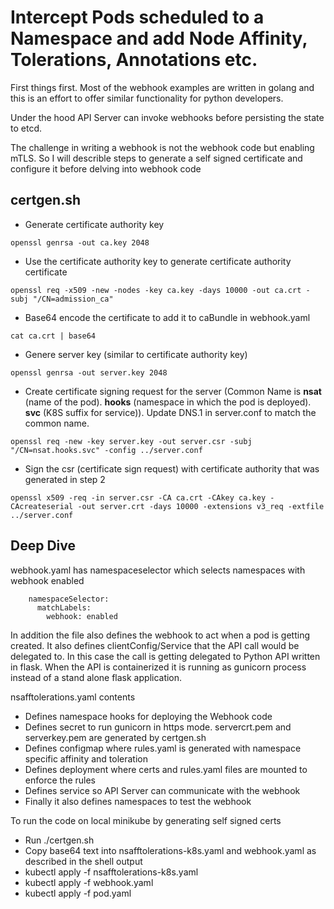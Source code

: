 # Intercept Pods scheduled to a Namespace and add Node Affinity, Tolerations, Annotations etc.

First things first.  Most of the webhook examples are written in golang and this is an effort to offer similar functionality for python developers.  

Under the hood API Server can invoke webhooks before persisting the state to etcd.

The challenge in writing a webhook is not the webhook code but enabling mTLS. So I will describle steps to generate a self signed certificate and configure it before delving into webhook code

## certgen.sh
- Generate certificate authority key
```
openssl genrsa -out ca.key 2048
```
- Use the certificate authority key to generate certificate authority certificate
```
openssl req -x509 -new -nodes -key ca.key -days 10000 -out ca.crt -subj "/CN=admission_ca"
```
- Base64 encode the certificate to add it to caBundle in webhook.yaml
```
cat ca.crt | base64
```
- Genere server key (similar to certificate authority key)
```
openssl genrsa -out server.key 2048
```
- Create certificate signing request for the server (Common Name is **nsat** (name of the pod). **hooks** (namespace in which the pod is deployed). **svc** (K8S suffix for service)).  Update DNS.1 in server.conf to match the common name.
```
openssl req -new -key server.key -out server.csr -subj "/CN=nsat.hooks.svc" -config ../server.conf
```
- Sign the csr (certificate sign request) with certificate authority that was generated in step 2
```
openssl x509 -req -in server.csr -CA ca.crt -CAkey ca.key -CAcreateserial -out server.crt -days 10000 -extensions v3_req -extfile ../server.conf
```

## Deep Dive
webhook.yaml has namespaceselector which selects namespaces with webhook enabled
```
    namespaceSelector:
      matchLabels:
        webhook: enabled
```
In addition the file also defines the webhook to act when a pod is getting created.
It also defines clientConfig/Service that the API call would be delegated to.  In this case the call is getting delegated to Python API written in flask.
When the API is containerized it is running as gunicorn process instead of a stand alone flask application.


nsafftolerations.yaml contents
- Defines namespace hooks for deploying the Webhook code
- Defines secret to run gunicorn in https mode. servercrt.pem and serverkey.pem are generated by certgen.sh
- Defines configmap where rules.yaml is generated with namespace specific affinity and toleration
- Defines deployment where certs and rules.yaml files are mounted to enforce the rules
- Defines service so API Server can communicate with the webhook
- Finally it also defines namespaces to test the webhook


To run the code on local minikube by generating self signed certs
- Run ./certgen.sh
- Copy base64 text into nsafftolerations-k8s.yaml and webhook.yaml as described in the shell output
- kubectl apply -f nsafftolerations-k8s.yaml
- kubectl apply -f webhook.yaml
- kubectl apply -f pod.yaml